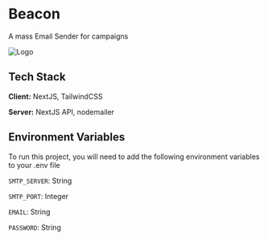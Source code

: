 # Beacon

A mass Email Sender for campaigns

![Logo](https://mailer-6i6.pages.dev/logo.png)

## Tech Stack

**Client:** NextJS, TailwindCSS

**Server:** NextJS API, nodemailer

## Environment Variables

To run this project, you will need to add the following environment variables to your .env file

`SMTP_SERVER`: String

`SMTP_PORT`: Integer

`EMAIL`: String

`PASSWORD`: String
